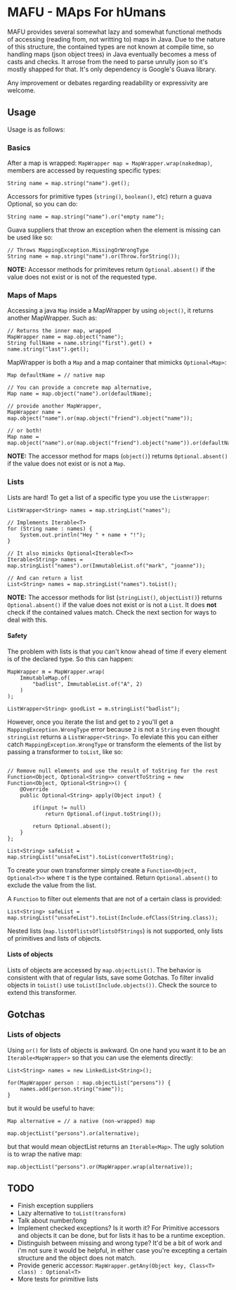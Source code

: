 
# MAFU - MAps For hUmans

MAFU provides several somewhat lazy and somewhat functional methods of accessing (reading from, not writting to) maps in Java.
Due to the nature of this structure, the contained types are not known at compile time,
so handling maps (json object trees) in Java eventually becomes a mess of casts and checks. It arrose from the need to parse unrully json so it's mostly shapped for that.
It's only dependency is Google's Guava library.

Any improvement or debates regarding readability or expressivity are welcome.

## Usage
Usage is as follows:
### Basics

After a map is wrapped: `MapWrapper map = MapWrapper.wrap(nakedmap)`, members are accessed by requesting specific types:

```
String name = map.string("name").get();
```

Accessors for primitive types (`string()`, `boolean()`, etc) return a guava Optional, so you can do:

```
String name = map.string("name").or("empty name");
```

Guava suppliers that throw an exception when the element is missing can be used like so:

```
// Throws MappingException.MissingOrWrongType
String name = map.string("name").or(Throw.forString());
```

__NOTE:__ Accessor methods for primiteves return `Optional.absent()` if the value does not exist or is not of the requested type.

### Maps of Maps

Accessing a java `Map` inside a MapWrapper by using `object()`, it returns another MapWrapper. Such as:

```
// Returns the inner map, wrapped
MapWrapper name = map.object("name");
String fullName = name.string("first").get() + name.string("last").get();
```

MapWrapper is both a `Map` and a map container that mimicks `Optional<Map>`:
```
Map defaultName = // native map

// You can provide a concrete map alternative,
Map name = map.object("name").or(defaultName);

// provide another MapWrapper,
MapWrapper name = map.object("name").or(map.object("friend").object("name"));

// or both!
Map name = map.object("name").or(map.object("friend").object("name")).or(defaultName);
```

__NOTE:__ The accessor method for maps (`object()`) returns `Optional.absent()` if the value does not exist or is not a `Map`.

### Lists
Lists are hard! To get a list of a specific type you use the `ListWrapper`:
```
ListWrapper<String> names = map.stringList("names");

// Implements Iterable<T>
for (String name : names) {
    System.out.println("Hey " + name + "!");
}

// It also mimicks Optional<Iterable<T>>
Iterable<String> names = map.stringList("names").or(ImmutableList.of("mark", "joanne"));

// And can return a list
List<String> names = map.stringList("names").toList();
```

__NOTE:__ The accessor methods for list (`stringList()`, `objectList()`) returns `Optional.absent()` if the value does not exist or is not a `List`. It does __not__ check if the contained values match. Check the next section for ways to deal with this.

#### Safety

The problem with lists is that you can't know ahead of time if every element is of the declared type. So this can happen:
```
MapWrapper m = MapWrapper.wrap(
    ImmutableMap.of(
        "badlist", ImmutableList.of("A", 2)
	)
);

ListWrapper<String> goodList = m.stringList("badlist");
```
However, once you iterate the list and get to `2` you'll get a `MappingException.WrongType` error because `2` is not a `String` even thought `stringList` returns a `ListWrapper<String>`. To eleviate this you can either catch
`MappingException.WrongType` or transform the elements of the list by passing a transformer to `toList`, like so:
```

// Remove null elements and use the result of toString for the rest
Function<Object, Optional<String>> convertToString = new Function<Object, Optional<String>>() {
    @Override
	public Optional<String> apply(Object input) {

        if(input != null)
            return Optional.of(input.toString());

        return Optional.absent();
	}
};

List<String> safeList = map.stringList("unsafeList").toList(convertToString);

```
To create your own transformer simply create a `Function<Object, Optional<T>>` where `T` is the type contained. Return `Optional.absent()` to exclude the value from the list.


A `Function` to filter out elements that are not of a certain class is provided:
```
List<String> safeList = map.stringList("unsafeList").toList(Include.ofClass(String.class));
```

Nested lists (`map.listOflistsOflistsOfStrings`) is not supported, only lists of primitives and lists of objects.

#### Lists of objects

Lists of objects are accessed by ```map.objectList()```. The behavior is consistent with that of regular lists, save some Gotchas. To filter invalid objects in `toList()` use `toList(Include.objects())`. Check the source to extend this transformer.

## Gotchas

### Lists of objects

Using `or()` for lists of objects is awkward. On one hand you want it to be an `Iterable<MapWrapper>` so that you can use the elements directly:
```
List<String> names = new LinkedList<String>();

for(MapWrapper person : map.objectList("persons")) {
    names.add(person.string("name"));
}
```
but it would be useful to have:
```
Map alternative = // a native (non-wrapped) map

map.objectList("persons").or(alternative);
```
but that would mean objectList returns an `Iterable<Map>`. The ugly solution is to wrap the native map:
```
map.objectList("persons").or(MapWrapper.wrap(alternative));
```

## TODO
* Finish exception suppliers
* Lazy alternative to `toList(transform)`
* Talk about number/long
* Implement checked exceptions? Is it worth it? For Primitive accessors and objects it can be done, but for lists it has to be a runtime exception.
* Distinguish between missing and wrong type? It'd be a bit of work and i'm not sure it would be helpful, in either case you're excepting a certain structure and the object does not match. 
* Provide generic accessor: `MapWrapper.getAny(Object key, Class<T> class) : Optional<T>`
* More tests for primitive lists
